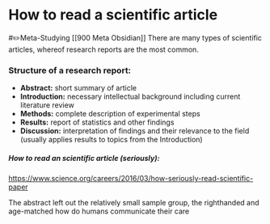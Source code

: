 # How to read a scientific article
#✏️Meta-Studying [[900 Meta Obsidian]]
There are many types of scientific articles, whereof research reports are the most common.

### Structure of a research report: 
- **Abstract:** short summary of article 
- **Introduction:** necessary intellectual background including current literature review 
- **Methods:** complete description of experimental steps 
- **Results:** report of statistics and other findings 
- **Discussion:** interpretation of findings and their relevance to the field (usually applies results to topics from the Introduction)

#####  How to read an scientific article (seriously):
https://www.science.org/careers/2016/03/how-seriously-read-scientific-paper


The abstract left out the relatively small sample group, the righthanded and age-matched 
how do humans communicate their care
